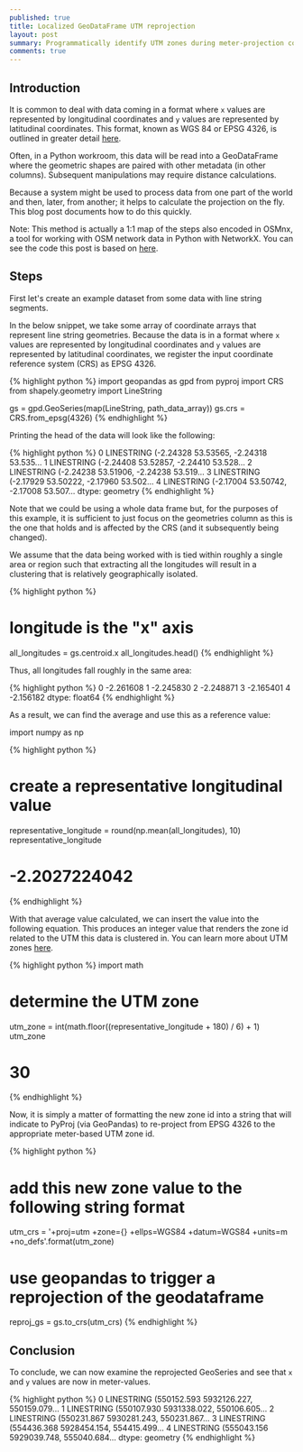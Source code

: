 ```yaml
---
published: true
title: Localized GeoDataFrame UTM reprojection
layout: post
summary: Programmatically identify UTM zones during meter-projection conversion
comments: true
---
```



## Introduction

It is common to deal with data coming in a format where `x` values are represented by longitudinal coordinates and `y` values are represented by latitudinal coordinates. This format, known as WGS 84 or EPSG 4326, is outlined in greater detail [here](https://en.wikipedia.org/wiki/World_Geodetic_System).

Often, in a Python workroom, this data will be read into a GeoDataFrame where the geometric shapes are paired with other metadata (in other columns). Subsequent manipulations may require distance calculations.

Because a system might be used to process data from one part of the world and then, later, from another; it helps to calculate the projection on the fly. This blog post documents how to do this quickly.

Note: This method is actually a 1:1 map of the steps also encoded in OSMnx, a tool for working with OSM network data in Python with NetworkX. You can see the code this post is based on [here](https://github.com/gboeing/osmnx/blob/998a764141d89b1adcd5456cc04a31c99a3a705b/osmnx/projection.py#L128-L138).

## Steps

First let's create an example dataset from some data with line string segments.

In the below snippet, we take some array of coordinate arrays that represent line string geometries. Because the data is in a format where `x` values are represented by longitudinal coordinates and `y` values are represented by latitudinal coordinates, we register the input coordinate reference system (CRS) as EPSG 4326.

{% highlight python %}
import geopandas as gpd
from pyproj import CRS
from shapely.geometry import LineString

gs = gpd.GeoSeries(map(LineString, path_data_array))
gs.crs = CRS.from_epsg(4326)
{% endhighlight %}

Printing the head of the data will look like the following:

{% highlight python %}
0    LINESTRING (-2.24328 53.53565, -2.24318 53.535...
1    LINESTRING (-2.24408 53.52857, -2.24410 53.528...
2    LINESTRING (-2.24238 53.51906, -2.24238 53.519...
3    LINESTRING (-2.17929 53.50222, -2.17960 53.502...
4    LINESTRING (-2.17004 53.50742, -2.17008 53.507...
dtype: geometry
{% endhighlight %}

Note that we could be using a whole data frame but, for the purposes of this example, it is sufficient to just focus on the geometries column as this is the one that holds and is affected by the CRS (and it subsequently being changed).

We assume that the data being worked with is tied within roughly a single area or region such that extracting all the longitudes will result in a clustering that is relatively geographically isolated.

{% highlight python %}
# longitude is the "x" axis
all_longitudes = gs.centroid.x
all_longitudes.head()
{% endhighlight %}

Thus, all longitudes fall roughly in the same area:

{% highlight python %}
0   -2.261608
1   -2.245830
2   -2.248871
3   -2.165401
4   -2.156182
dtype: float64
{% endhighlight %}

As a result, we can find the average and use this as a reference value:

import numpy as np

{% highlight python %}
# create a representative longitudinal value
representative_longitude = round(np.mean(all_longitudes), 10)
representative_longitude
# -2.2027224042
{% endhighlight %}

With that average value calculated, we can insert the value into the following equation. This produces an integer value that renders the zone id related to the UTM this data is clustered in. You can learn more about UTM zones [here](https://gisgeography.com/utm-universal-transverse-mercator-projection/).

{% highlight python %}
import math

# determine the UTM zone
utm_zone = int(math.floor((representative_longitude + 180) / 6) + 1)
utm_zone
# 30
{% endhighlight %}

Now, it is simply a matter of formatting the new zone id into a string that will indicate to PyProj (via GeoPandas) to re-project from EPSG 4326 to the appropriate meter-based UTM zone id.

{% highlight python %}
# add this new zone value to the following string format
utm_crs = '+proj=utm +zone={} +ellps=WGS84 +datum=WGS84 +units=m +no_defs'.format(utm_zone)

# use geopandas to trigger a reprojection of the geodataframe
reproj_gs = gs.to_crs(utm_crs)
{% endhighlight %}

## Conclusion

To conclude, we can now examine the reprojected GeoSeries and see that `x` and `y` values are now in meter-values.

{% highlight python %}
0    LINESTRING (550152.593 5932126.227, 550159.079...
1    LINESTRING (550107.930 5931338.022, 550106.605...
2    LINESTRING (550231.867 5930281.243, 550231.867...
3    LINESTRING (554436.368 5928454.154, 554415.499...
4    LINESTRING (555043.156 5929039.748, 555040.684...
dtype: geometry
{% endhighlight %}

